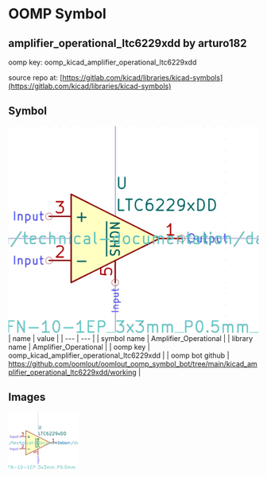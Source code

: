 # OOMP Symbol  
## amplifier_operational_ltc6229xdd  by arturo182  
  
oomp key: oomp_kicad_amplifier_operational_ltc6229xdd  
  
source repo at: [https://gitlab.com/kicad/libraries/kicad-symbols](https://gitlab.com/kicad/libraries/kicad-symbols)  
## Symbol  
  
[![working.png](working_600.png)](working.png)  
| name | value | 
| --- | --- | 
| symbol name | Amplifier_Operational | 
| library name | Amplifier_Operational | 
| oomp key | oomp_kicad_amplifier_operational_ltc6229xdd | 
| oomp bot github | https://github.com/oomlout/oomlout_oomp_symbol_bot/tree/main/kicad_amplifier_operational_ltc6229xdd/working | 
## Images  
  
[![working.png](working_140.png)](working.png)  
